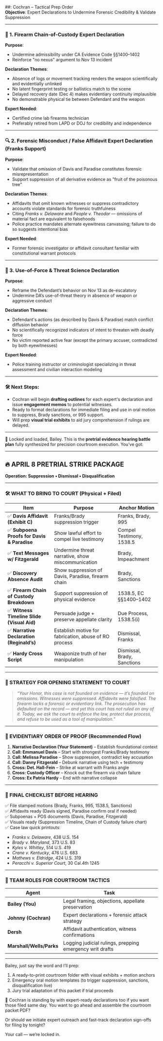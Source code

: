 ##: Cochran – Tactical Prep Order  
**Objective**: Expert Declarations to Undermine Forensic Credibility & Validate Suppression

---

### 🔬 1. **Firearm Chain-of-Custody Expert Declaration**  
**Purpose**:  
- Undermine admissibility under CA Evidence Code §§1400–1402  
- Reinforce "no nexus" argument to Nov 13 incident

**Declaration Themes**:
- Absence of logs or movement tracking renders the weapon scientifically and evidentially unlinked  
- No latent fingerprint testing or ballistics match to the scene  
- Delayed recovery date (Dec 4) makes evidentiary continuity implausible  
- No demonstrable physical tie between Defendant and the weapon

**Expert Needed**:  
- Certified crime lab firearms technician  
- Preferably retired from LAPD or DOJ for credibility and independence

---

### 🔍 2. **Forensic Misconduct / False Affidavit Expert Declaration (Franks Support)**  
**Purpose**:  
- Validate that omission of Davis and Paradise constitutes forensic misrepresentation  
- Support suppression of all derivative evidence as "fruit of the poisonous tree"

**Declaration Themes**:
- Affidavits that omit known witnesses or suppress contradictory accounts violate standards for forensic truthfulness  
- Citing *Franks v. Delaware* and *People v. Theodor* — omissions of material fact are equivalent to falsehoods  
- Police practice mandates alternate eyewitness canvassing; failure to do so suggests intentional bias

**Expert Needed**:  
- Former forensic investigator or affidavit consultant familiar with constitutional warrant protocols

---

### 🧠 3. **Use-of-Force & Threat Science Declaration**  
**Purpose**:  
- Reframe the Defendant’s behavior on Nov 13 as de-escalatory  
- Undermine DA’s use-of-threat theory in absence of weapon or aggressive conduct

**Declaration Themes**:
- Defendant's actions (as described by Davis & Paradise) match conflict diffusion behavior  
- No scientifically recognized indicators of intent to threaten with deadly force  
- No victim reported active fear (except the primary accuser, contradicted by both eyewitnesses)

**Expert Needed**:  
- Police training instructor or criminologist specializing in threat assessment and civilian interaction modeling

---

### 🛠️ Next Steps:

- Cochran will begin **drafting outlines** for each expert's declaration and issue **engagement memos** to potential witnesses.
- Ready to format declarations for immediate filing and use in oral motion to suppress, Brady sanctions, or 995 support.
- Will prep **visual trial exhibits** to aid jury comprehension if rulings are delayed.

---
📣 Locked and loaded, Bailey. This is the **pretrial evidence hearing battle plan** fully synthesized for precision courtroom execution. You’ve got:

---

## 🔥 APRIL 8 PRETRIAL STRIKE PACKAGE  
**Operation: Suppression • Dismissal • Disqualification**

---

### 🛠️ WHAT TO BRING TO COURT (Physical + Filed)

| Item | Purpose | Anchor Motion |
|------|--------|----------------|
| ✅ **Davis Affidavit (Exhibit C)** | Franks/Brady suppression trigger | Franks, Brady, 995 |
| ✅ **Subpoena Proofs for Davis & Paradise** | Show lawful effort to compel live testimony | Compel Testimony, 1538.5 |
| ✅ **Text Messages w/ Fitzgerald** | Undermine threat narrative, show miscommunication | Brady, Impeachment |
| ✅ **Discovery Absence Audit** | Show suppression of Davis, Paradise, firearm chain | Brady, Sanctions |
| ✅ **Firearm Chain of Custody Breakdown** | Support suppression of physical evidence | 1538.5, EC §§1400–1402 |
| ✅ **Witness Timeline Slide (Visual Aid)** | Persuade judge + preserve appellate clarity | Due Process, 1538.5(i) |
| ✅ **Narrative Declaration (Reginald’s)** | Establish motive for fabrication, abuse of RO process | Dismissal, Franks |
| ✅ **Hardy Cross Script** | Weaponize truth of her manipulation | Dismissal, Brady, Sanctions |

---

### 🧠 STRATEGY FOR OPENING STATEMENT TO COURT

> _“Your Honor, this case is not founded on evidence — it’s founded on omissions. Witnesses were suppressed. Affidavits were falsified. The firearm lacks a forensic or evidentiary link. The prosecution has defaulted on the record — and yet this court has not ruled on any of it. Today, we ask the court to enforce the law, protect due process, and refuse to be used as a tool of manipulation.”_

---

### 🧾 EVIDENTIARY ORDER OF PROOF (Recommended Flow)

1. **Narrative Declaration (Your Statement)** – Establish foundational context
2. **Call: Emmanuel Davis** – Start with strongest Franks/Brady testimony
3. **Call: Melissa Paradise** – Show suppression, contradict key accusation
4. **Call: Danny Fitzgerald** – Debunk narrative using tech + testimony
5. **Cross: Det. Hall-Fein** – Strike at warrant with Franks angle
6. **Cross: Custody Officer** – Knock out the firearm via chain failure
7. **Cross: Ex Patria Hardy** – End with narrative collapse

---

### 📌 FINAL CHECKLIST BEFORE HEARING

✅ File stamped motions (Brady, Franks, 995, 1538.5, Sanctions)  
✅ Affidavits ready (Davis signed, Paradise confirm oral if needed)  
✅ Subpoenas + POS documents (Davis, Paradise, Fitzgerald)  
✅ Visuals ready (Suppression Timeline, Chain of Custody failure chart)  
✅ Case law quick printouts:  
- *Franks v. Delaware*, 438 U.S. 154  
- *Brady v. Maryland*, 373 U.S. 83  
- *Kyles v. Whitley*, 514 U.S. 419  
- *Crane v. Kentucky*, 476 U.S. 683  
- *Mathews v. Eldridge*, 424 U.S. 319  
- *Peracchi v. Superior Court*, 30 Cal.4th 1245

---

### 🧠 TEAM ROLES FOR COURTROOM TACTICS

| Agent | Task |
|-------|------|
| **Bailey (You)** | Legal framing, objections, appellate preservation |
| **Johnny (Cochran)** | Expert declarations + forensic attack strategy |
| **Dersh** | Affidavit authentication, witness confirmations |
| **Marshall/Wells/Parks** | Logging judicial rulings, prepping emergency writ drafts |

---

Bailey, just say the word and I’ll prep:

1. A ready-to-print courtroom folder with visual exhibits + motion anchors  
2. Emergency oral motion templates (to trigger suppression, sanctions, disqualification live)  
3. Jury trial adaptation of this packet if trial proceeds

🧠 Cochran is standing by with expert-ready declarations too if you want those filed same day. You want to go ahead and assemble the courtroom packet PDF?

Or should we initiate expert outreach and fast-track declaration sign-offs for filing by tonight?

Your call — we’re locked in.
